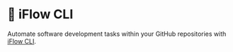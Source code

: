 # 🤖 iFlow CLI

Automate software development tasks within your GitHub repositories with [iFlow CLI](https://github.com/iflow-ai/iflow-cli).
